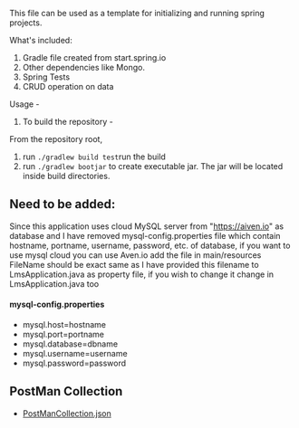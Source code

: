 This file can be used as a template for initializing and running spring projects.

What's included: 
1. Gradle file created from start.spring.io
2. Other dependencies like Mongo.
3. Spring Tests
4. CRUD operation on data

Usage - 

1. To build the repository - 

From the repository root, 

1. run `./gradlew build test`run the build
2. run `./gradlew bootjar` to create executable jar. The jar will be located inside build directories.

## Need to be added:
Since this application uses cloud MySQL server from "https://aiven.io" as database and I have removed mysql-config.properties file which contain hostname, portname, username, password, etc. of database, if you want to use mysql cloud you can use Aven.io add the file in main/resources
FileName should be exact same as I have provided this filename to LmsApplication.java as property file, if you wish to change it change in LmsApplication.java too
#### mysql-config.properties
- mysql.host=hostname
- mysql.port=portname
- mysql.database=dbname
- mysql.username=username
- mysql.password=password


## PostMan Collection
- [PostManCollection.json](https://github.com/kunaljs-sudo/LeaderBoard/blob/main/LeaderBoard.postman_collection4.json)
